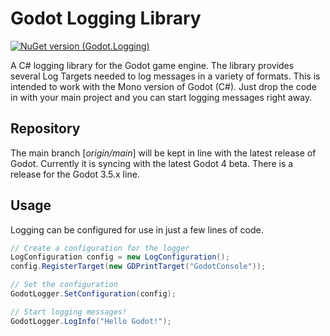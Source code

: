 # Godot Logging Library
[![NuGet version (Godot.Logging)](https://img.shields.io/badge/nuget-v1.1.1-blue?style=flat-square)](https://www.nuget.org/packages/Godot.Logging/1.1.0/)

A C# logging library for the Godot game engine. The library provides several Log Targets needed to log messages in a variety of formats. This is intended to work with the Mono version of Godot (C#). Just drop the code in with your main project and you can start logging messages right away.

## Repository
The main branch [*origin/main*] will be kept in line with the latest release of Godot. Currently it is syncing with the latest Godot 4 beta. There is a release for the Godot 3.5.x line.

## Usage
Logging can be configured for use in just a few lines of code.
```C#
// Create a configuration for the logger
LogConfiguration config = new LogConfiguration();
config.RegisterTarget(new GDPrintTarget("GodotConsole"));

// Set the configuration
GodotLogger.SetConfiguration(config);

// Start logging messages!
GodotLogger.LogInfo("Hello Godot!");
```
